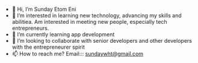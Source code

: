 - 👋 Hi, I’m Sunday Etom Eni
- 👀 I’m interested in learning new technology, advancing my skills and abilitiea. Am interested in meeting new people, especially tech entrepreneurs.
- 🌱 I’m currently learning app development
- 💞️ I’m looking to collaborate with senior developers and other developers with the entrepreneurer spirit
- 📫 How to reach me? Email::: sundaywht@gmail.com

<!---
etomeni/etomeni is a ✨ special ✨ repository because its `README.md` (this file) appears on your GitHub profile.
You can click the Preview link to take a look at your changes.
--->
